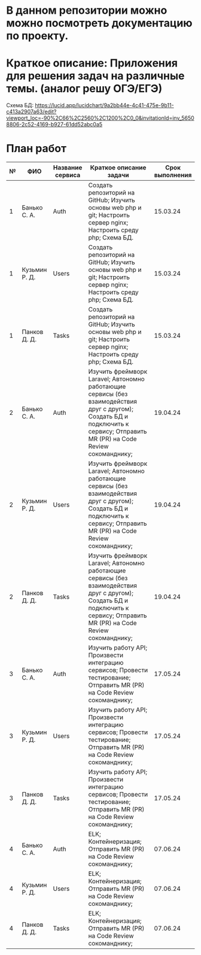 # В данном репозитории можно можно посмотреть документацию по проекту.
# Краткое описание: Приложения для решения задач на различные темы. (аналог решу ОГЭ/ЕГЭ)
Схема БД: https://lucid.app/lucidchart/9a2bb44e-4c41-475e-9b11-c413a2907a63/edit?viewport_loc=-90%2C66%2C2560%2C1200%2C0_0&invitationId=inv_56508806-2c52-4169-b927-61dd52abc0a5
# План работ

| № | ФИО         | Название сервиса | Краткое описание задачи                                                                                                                                 | Срок выполнения |
|---|-------------|------------------|----------------------------------------------------------------------------------------------------------------------------------------------------------|-----------------|
| 1 | Банько С. А. | Auth             | Создать репозиторий на GitHub; Изучить основы web php и git; Настроить сервер nginx; Настроить среду php; Схема БД.                                      | 15.03.24        |
| 1 | Кузьмин Р. Д. | Users           | Создать репозиторий на GitHub; Изучить основы web php и git; Настроить сервер nginx; Настроить среду php; Схема БД.                                      | 15.03.24        |
| 1 | Панков Д. Д. | Tasks            | Создать репозиторий на GitHub; Изучить основы web php и git; Настроить сервер nginx; Настроить среду php; Схема БД.                                      | 15.03.24        |
| 2 | Банько С. А. | Auth             | Изучить фреймворк Laravel; Автономно работающие сервисы (без взаимодействия друг с другом); Создать БД и подключить к сервису; Отправить MR (PR) на Code Review сокоманднику; | 19.04.24        |
| 2 | Кузьмин Р. Д. | Users           | Изучить фреймворк Laravel; Автономно работающие сервисы (без взаимодействия друг с другом); Создать БД и подключить к сервису; Отправить MR (PR) на Code Review сокоманднику; | 19.04.24        |
| 2 | Панков Д. Д. | Tasks            | Изучить фреймворк Laravel; Автономно работающие сервисы (без взаимодействия друг с другом); Создать БД и подключить к сервису; Отправить MR (PR) на Code Review сокоманднику; | 19.04.24        |
| 3 | Банько С. А. | Auth             | Изучить работу API; Произвести интеграцию сервисов; Провести тестирование; Отправить MR (PR) на Code Review сокоманднику;                                | 17.05.24        |
| 3 | Кузьмин Р. Д. | Users           | Изучить работу API; Произвести интеграцию сервисов; Провести тестирование; Отправить MR (PR) на Code Review сокоманднику;                                | 17.05.24        |
| 3 | Панков Д. Д. | Tasks            | Изучить работу API; Произвести интеграцию сервисов; Провести тестирование; Отправить MR (PR) на Code Review сокоманднику;                                | 17.05.24        |
| 4 | Банько С. А. | Auth             | ELK; Контейнеризация; Отправить MR (PR) на Code Review сокоманднику;                                                                                    | 07.06.24        |
| 4 | Кузьмин Р. Д. | Users           | ELK; Контейнеризация; Отправить MR (PR) на Code Review сокоманднику;                                                                                    | 07.06.24        |
| 4 | Панков Д. Д. | Tasks            | ELK; Контейнеризация; Отправить MR (PR) на Code Review сокоманднику;                                                                                    | 07.06.24        |
